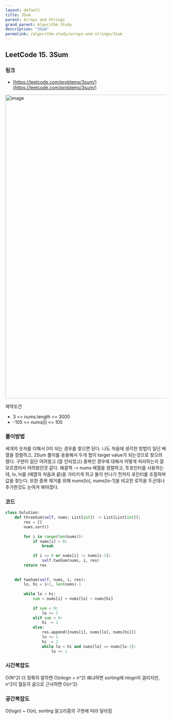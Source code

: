 ```yaml
---
layout: default
title: 3Sum
parent: Arrays and Strings
grand_parent: Algorithm Study
description: "3Sum"
permalink: /algorithm-study/arrays-and-strings/3sum
---
```


## LeetCode 15. 3Sum
### 링크
- [https://leetcode.com/problems/3sum/](https://leetcode.com/problems/3sum/)

<img width="945" alt="image" src="https://user-images.githubusercontent.com/39396725/196612888-1f346196-a192-4991-beba-bd3aaaa7c228.png">


제약조건
- 3 <= nums.length <= 3000
- -105 <= nums[i] <= 105

### 풀이방법
세개의 숫자를 더해서 0이 되는 경우를 찾으면 된다. 나도 처음에 생각한 방법이 일단 배열을 정렬하고, 2Sum 풀이를 응용해서 두개 합이 target value가 되는것으로 찾으려 했다.
구현이 일단 어려웠고 (잘 안되었고) 중복인 경우에 대해서 어떻게 처리하는지 잘 모르겠어서 어려웠던것 같다. 
해결책 -> nums 배열을 정렬하고, 투포인터를 사용하는데, lo, hi를 (배열의 처음과 끝)을 가리키게 하고 둘이 만나기 전까지 포인터를 조절하며 값을 찾는다. 
또한 중복 제거를 위해 nums[lo], nums[lo-1]을 비교한 로직을 두군데나 추가한것도 눈여겨 봐야겠다. 

### 코드 
```python
class Solution:
    def threeSum(self, nums: List[int]) -> List[List[int]]:
        res = []
        nums.sort()
        
        for i in range(len(nums)):
            if nums[i] > 0:
                break
            
            if i == 0 or nums[i] != nums[i-1]:
                self.twoSum(nums, i, res)
        return res
        
        
    def twoSum(self, nums, i, res):
        lo, hi = i+1, len(nums)-1
        
        while lo < hi:
            sum = nums[i] + nums[lo] + nums[hi]
            
            if sum < 0:
                lo += 1
            elif sum > 0:
                hi -= 1
            else:
                res.append([nums[i], nums[lo], nums[hi]])
                lo += 1
                hi -= 1
                while lo < hi and nums[lo] == nums[lo-1]:
                    lo += 1           
```

### 시간복잡도
O(N^2)
더 정확히 말하면 O(nlogn + n^2) 왜냐하면 sorting에 nlogn이 걸리지만, n^2이 월등히 큼으로 근사하면 O(n^2)

### 공간복잡도
O(logn) ~ O(n), sorting 알고리즘의 구현에 따라 달라짐 
